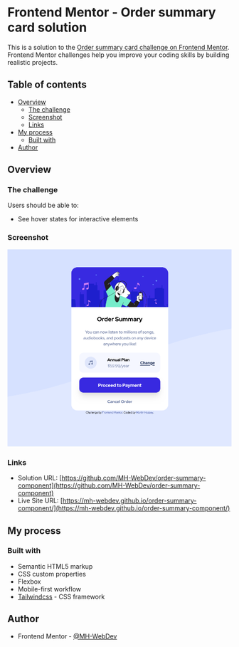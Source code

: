# Frontend Mentor - Order summary card solution

This is a solution to the [Order summary card challenge on Frontend Mentor](https://www.frontendmentor.io/challenges/order-summary-component-QlPmajDUj). Frontend Mentor challenges help you improve your coding skills by building realistic projects. 

## Table of contents

- [Overview](#overview)
  - [The challenge](#the-challenge)
  - [Screenshot](#screenshot)
  - [Links](#links)
- [My process](#my-process)
  - [Built with](#built-with)
- [Author](#author)

## Overview

### The challenge

Users should be able to:

- See hover states for interactive elements

### Screenshot

![](/design/Screenshot.png)

### Links

- Solution URL: [https://github.com/MH-WebDev/order-summary-component](https://github.com/MH-WebDev/order-summary-component)
- Live Site URL: [https://mh-webdev.github.io/order-summary-component/](https://mh-webdev.github.io/order-summary-component/)

## My process

### Built with

- Semantic HTML5 markup
- CSS custom properties
- Flexbox
- Mobile-first workflow
- [Tailwindcss](https://tailwindcss.com/) - CSS framework

## Author

- Frontend Mentor - [@MH-WebDev](https://www.frontendmentor.io/profile/MH-WebDev)

